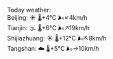 Today weather:  
Beijing: ☀️   🌡️+4°C 🌬️↙4km/h  
Tianjin: 🌫  🌡️+6°C 🌬️↗19km/h  
Shijiazhuang: ☀️   🌡️+12°C 🌬️↖8km/h  
Tangshan: ☁️   🌡️+5°C 🌬️→10km/h  

